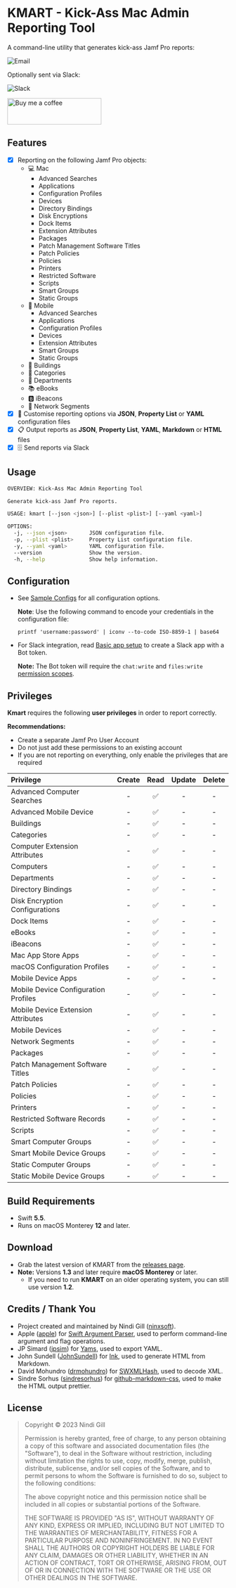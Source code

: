 # KMART - Kick-Ass Mac Admin Reporting Tool

A command-line utility that generates kick-ass Jamf Pro reports:

![Email](Readme%20Resources/Email.png)

Optionally sent via Slack:

![Slack](Readme%20Resources/Slack.png)

<!-- markdownlint-disable no-inline-html -->

<a href="https://www.buymeacoffee.com/ninxsoft"><img width="214" height="60" src="https://cdn.buymeacoffee.com/buttons/v2/default-yellow.png" alt="Buy me a coffee"></a>

<!-- markdownlint-enable no-inline-html -->

## Features

- [x] Reporting on the following Jamf Pro objects:
  - :computer: Mac
    - Advanced Searches
    - Applications
    - Configuration Profiles
    - Devices
    - Directory Bindings
    - Disk Encryptions
    - Dock Items
    - Extension Attributes
    - Packages
    - Patch Management Software Titles
    - Patch Policies
    - Policies
    - Printers
    - Restricted Software
    - Scripts
    - Smart Groups
    - Static Groups
  - :iphone: Mobile
    - Advanced Searches
    - Applications
    - Configuration Profiles
    - Devices
    - Extension Attributes
    - Smart Groups
    - Static Groups
  - :office: Buildings
  - :open_file_folder: Categories
  - :department_store: Departments
  - :books: eBooks
  - :b: iBeacons
  - :signal_strength: Network Segments
- [x] :ledger: Customise reporting options via **JSON**, **Property List** or **YAML** configuration files
- [x] :clipboard: Output reports as **JSON**, **Property List**, **YAML**, **Markdown** or **HTML** files
- [x] :file_cabinet: Send reports via Slack

## Usage

```bash
OVERVIEW: Kick-Ass Mac Admin Reporting Tool

Generate kick-ass Jamf Pro reports.

USAGE: kmart [--json <json>] [--plist <plist>] [--yaml <yaml>]

OPTIONS:
  -j, --json <json>       JSON configuration file.
  -p, --plist <plist>     Property List configuration file.
  -y, --yaml <yaml>       YAML configuration file.
  --version               Show the version.
  -h, --help              Show help information.
```

## Configuration

- See [Sample Configs](Sample%20Configs) for all configuration options.

  **Note**: Use the following command to encode your credentials in the configuration file:

  `printf 'username:password' | iconv --to-code ISO-8859-1 | base64`

- For Slack integration, read [Basic app setup](https://api.slack.com/authentication/basics) to create a Slack app with a Bot token.

  **Note:** The Bot token will require the `chat:write` and `files:write` [permission scopes](https://api.slack.com/scopes).

## Privileges

**Kmart** requires the following **user privileges** in order to report correctly.

**Recommendations:**

- Create a separate Jamf Pro User Account
- Do not just add these permissions to an existing account
- If you are not reporting on everything, only enable the privileges that are required

| **Privilege**                        | **Create** |      **Read**      | **Update** | **Delete** |
| :----------------------------------- | :--------: | :----------------: | :--------: | :--------: |
| Advanced Computer Searches           |     -      | :white_check_mark: |     -      |     -      |
| Advanced Mobile Device               |     -      | :white_check_mark: |     -      |     -      |
| Buildings                            |     -      | :white_check_mark: |     -      |     -      |
| Categories                           |     -      | :white_check_mark: |     -      |     -      |
| Computer Extension Attributes        |     -      | :white_check_mark: |     -      |     -      |
| Computers                            |     -      | :white_check_mark: |     -      |     -      |
| Departments                          |     -      | :white_check_mark: |     -      |     -      |
| Directory Bindings                   |     -      | :white_check_mark: |     -      |     -      |
| Disk Encryption Configurations       |     -      | :white_check_mark: |     -      |     -      |
| Dock Items                           |     -      | :white_check_mark: |     -      |     -      |
| eBooks                               |     -      | :white_check_mark: |     -      |     -      |
| iBeacons                             |     -      | :white_check_mark: |     -      |     -      |
| Mac App Store Apps                   |     -      | :white_check_mark: |     -      |     -      |
| macOS Configuration Profiles         |     -      | :white_check_mark: |     -      |     -      |
| Mobile Device Apps                   |     -      | :white_check_mark: |     -      |     -      |
| Mobile Device Configuration Profiles |     -      | :white_check_mark: |     -      |     -      |
| Mobile Device Extension Attributes   |     -      | :white_check_mark: |     -      |     -      |
| Mobile Devices                       |     -      | :white_check_mark: |     -      |     -      |
| Network Segments                     |     -      | :white_check_mark: |     -      |     -      |
| Packages                             |     -      | :white_check_mark: |     -      |     -      |
| Patch Management Software Titles     |     -      | :white_check_mark: |     -      |     -      |
| Patch Policies                       |     -      | :white_check_mark: |     -      |     -      |
| Policies                             |     -      | :white_check_mark: |     -      |     -      |
| Printers                             |     -      | :white_check_mark: |     -      |     -      |
| Restricted Software Records          |     -      | :white_check_mark: |     -      |     -      |
| Scripts                              |     -      | :white_check_mark: |     -      |     -      |
| Smart Computer Groups                |     -      | :white_check_mark: |     -      |     -      |
| Smart Mobile Device Groups           |     -      | :white_check_mark: |     -      |     -      |
| Static Computer Groups               |     -      | :white_check_mark: |     -      |     -      |
| Static Mobile Device Groups          |     -      | :white_check_mark: |     -      |     -      |

## Build Requirements

- Swift **5.5**.
- Runs on macOS Monterey **12** and later.

## Download

- Grab the latest version of KMART from the [releases page](https://github.com/ninxsoft/KMART/releases).
- **Note:** Versions **1.3** and later require **macOS Monterey** or later.
  - If you need to run **KMART** on an older operating system, you can still use version **1.2**.

## Credits / Thank You

- Project created and maintained by Nindi Gill ([ninxsoft](https://github.com/ninxsoft)).
- Apple ([apple](https://github.com/apple)) for [Swift Argument Parser](https://github.com/apple/swift-argument-parser), used to perform command-line argument and flag operations.
- JP Simard ([jpsim](https://github.com/jpsim)) for [Yams](https://github.com/jpsim/Yams), used to export YAML.
- John Sundell ([JohnSundell](https://github.com/JohnSundell)) for [Ink](https://github.com/JohnSundell/Ink), used to generate HTML from Markdown.
- David Mohundro ([drmohundro](https://github.com/drmohundro)) for [SWXMLHash](https://github.com/drmohundro/SWXMLHash), used to decode XML.
- Sindre Sorhus ([sindresorhus](https://github.com/sindresorhus)) for [github-markdown-css](https://github.com/sindresorhus/github-markdown-css), used to make the HTML output prettier.

## License

> Copyright © 2023 Nindi Gill
>
> Permission is hereby granted, free of charge, to any person obtaining a copy
> of this software and associated documentation files (the "Software"), to deal
> in the Software without restriction, including without limitation the rights
> to use, copy, modify, merge, publish, distribute, sublicense, and/or sell
> copies of the Software, and to permit persons to whom the Software is
> furnished to do so, subject to the following conditions:
>
> The above copyright notice and this permission notice shall be included in all
> copies or substantial portions of the Software.
>
> THE SOFTWARE IS PROVIDED "AS IS", WITHOUT WARRANTY OF ANY KIND, EXPRESS OR
> IMPLIED, INCLUDING BUT NOT LIMITED TO THE WARRANTIES OF MERCHANTABILITY,
> FITNESS FOR A PARTICULAR PURPOSE AND NONINFRINGEMENT. IN NO EVENT SHALL THE
> AUTHORS OR COPYRIGHT HOLDERS BE LIABLE FOR ANY CLAIM, DAMAGES OR OTHER
> LIABILITY, WHETHER IN AN ACTION OF CONTRACT, TORT OR OTHERWISE, ARISING FROM,
> OUT OF OR IN CONNECTION WITH THE SOFTWARE OR THE USE OR OTHER DEALINGS IN THE
> SOFTWARE.
